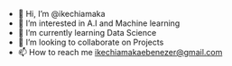 - 👋 Hi, I’m @ikechiamaka
- 👀 I’m interested in A.I and Machine learning 
- 🌱 I’m currently learning Data Science
- 💞️ I’m looking to collaborate on Projects
- 📫 How to reach me ikechiamakaebenezer@gmail.com

<!---
ikechiamaka/ikechiamaka is a ✨ special ✨ repository because its `README.md` (this file) appears on your GitHub profile.
You can click the Preview link to take a look at your changes.
--->

